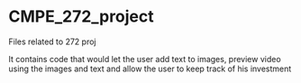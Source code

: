 CMPE_272_project
================

Files related to 272 proj

It contains code that would let the user add text to images, preview video using the images and text and allow the user to keep track of his investment

